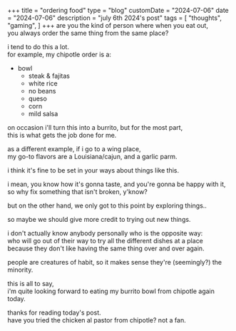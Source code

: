 +++
title = "ordering food"
type = "blog"
customDate = "2024-07-06"
date = "2024-07-06"
description = "july 6th 2024's post"
tags = [
    "thoughts",
    "gaming",
]
+++
are you the kind of person where when you eat out,\
you always order the same thing from the same place?

i tend to do this a lot.\
for example, my chipotle order is a:
- bowl
  - steak & fajitas
  - white rice
  - no beans
  - queso
  - corn
  - mild salsa


on occasion i'll turn this into a burrito, but for the most part,\
this is what gets the job done for me.

as a different example, if i go to a wing place,\
my go-to flavors are a Louisiana/cajun, and a garlic parm.

i think it's fine to be set in your ways about things like this.

i mean, you know how it's gonna taste, and you're gonna be happy with it,\
so why fix something that isn't broken, y'know?

but on the other hand, we only got to this point by exploring things..

so maybe we should give more credit to trying out new things.

i don't actually know anybody personally who is the opposite way:\
who will go out of their way to try all the different dishes at a place\
because they don't like having the same thing over and over again.

people are creatures of habit, so it makes sense they're (seemingly?) the minority.

this is all to say,\
i'm quite looking forward to eating my burrito bowl from chipotle again today.

thanks for reading today's post.\
have you tried the chicken al pastor from chipotle? not a fan.